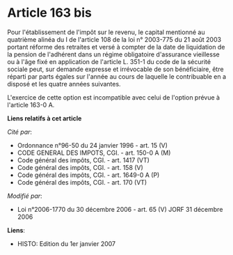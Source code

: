 # Article 163 bis

Pour l'établissement de l'impôt sur le revenu, le capital mentionné au quatrième alinéa du I de l'article 108 de la loi n°
2003-775 du 21 août 2003 portant réforme des retraites et versé à compter de la date de liquidation de la pension de
l'adhérent dans un régime obligatoire d'assurance vieillesse ou à l'âge fixé en application de l'article L. 351-1 du code de
la sécurité sociale peut, sur demande expresse et irrévocable de son bénéficiaire, être réparti par parts égales sur l'année
au cours de laquelle le contribuable en a disposé et les quatre années suivantes.

L'exercice de cette option est incompatible avec celui de l'option prévue à l'article 163-0 A.

**Liens relatifs à cet article**

_Cité par_:

  - Ordonnance n°96-50 du 24 janvier 1996 - art. 15 (V)
  - CODE GENERAL DES IMPOTS, CGI. - art. 150-0 A (M)
  - Code général des impôts, CGI. - art. 1417 (VT)
  - Code général des impôts, CGI. - art. 158 (V)
  - Code général des impôts, CGI. - art. 1649-0 A (P)
  - Code général des impôts, CGI. - art. 170 (VT)

_Modifié par_:

  - Loi n°2006-1770 du 30 décembre 2006 - art. 65 (V) JORF 31 décembre 2006

**Liens**:

  - HISTO: Edition du 1er janvier 2007
